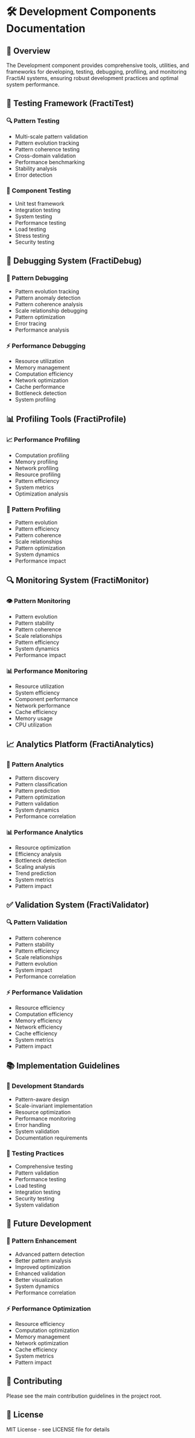 # 🛠️ Development Components Documentation

## 🎯 Overview
The Development component provides comprehensive tools, utilities, and frameworks for developing, testing, debugging, profiling, and monitoring FractiAI systems, ensuring robust development practices and optimal system performance.

## 🧪 Testing Framework (FractiTest)

### 🔍 Pattern Testing
- Multi-scale pattern validation
- Pattern evolution tracking
- Pattern coherence testing
- Cross-domain validation
- Performance benchmarking
- Stability analysis
- Error detection

### 🧮 Component Testing
- Unit test framework
- Integration testing
- System testing
- Performance testing
- Load testing
- Stress testing
- Security testing

## 🐛 Debugging System (FractiDebug)

### 🔄 Pattern Debugging
- Pattern evolution tracking
- Pattern anomaly detection
- Pattern coherence analysis
- Scale relationship debugging
- Pattern optimization
- Error tracing
- Performance analysis

### ⚡ Performance Debugging
- Resource utilization
- Memory management
- Computation efficiency
- Network optimization
- Cache performance
- Bottleneck detection
- System profiling

## 📊 Profiling Tools (FractiProfile)

### 📈 Performance Profiling
- Computation profiling
- Memory profiling
- Network profiling
- Resource profiling
- Pattern efficiency
- System metrics
- Optimization analysis

### 🔄 Pattern Profiling
- Pattern evolution
- Pattern efficiency
- Pattern coherence
- Scale relationships
- Pattern optimization
- System dynamics
- Performance impact

## 🔍 Monitoring System (FractiMonitor)

### 👁️ Pattern Monitoring
- Pattern evolution
- Pattern stability
- Pattern coherence
- Scale relationships
- Pattern efficiency
- System dynamics
- Performance impact

### 📊 Performance Monitoring
- Resource utilization
- System efficiency
- Component performance
- Network performance
- Cache efficiency
- Memory usage
- CPU utilization

## 📈 Analytics Platform (FractiAnalytics)

### 🧮 Pattern Analytics
- Pattern discovery
- Pattern classification
- Pattern prediction
- Pattern optimization
- Pattern validation
- System dynamics
- Performance correlation

### 📊 Performance Analytics
- Resource optimization
- Efficiency analysis
- Bottleneck detection
- Scaling analysis
- Trend prediction
- System metrics
- Pattern impact

## ✅ Validation System (FractiValidator)

### 🔍 Pattern Validation
- Pattern coherence
- Pattern stability
- Pattern efficiency
- Scale relationships
- Pattern evolution
- System impact
- Performance correlation

### ⚡ Performance Validation
- Resource efficiency
- Computation efficiency
- Memory efficiency
- Network efficiency
- Cache efficiency
- System metrics
- Pattern impact

## 📚 Implementation Guidelines

### 🎯 Development Standards
- Pattern-aware design
- Scale-invariant implementation
- Resource optimization
- Performance monitoring
- Error handling
- System validation
- Documentation requirements

### 🧪 Testing Practices
- Comprehensive testing
- Pattern validation
- Performance testing
- Load testing
- Integration testing
- Security testing
- System validation

## 🚀 Future Development

### 🔄 Pattern Enhancement
- Advanced pattern detection
- Better pattern analysis
- Improved optimization
- Enhanced validation
- Better visualization
- System dynamics
- Performance correlation

### ⚡ Performance Optimization
- Resource efficiency
- Computation optimization
- Memory management
- Network optimization
- Cache efficiency
- System metrics
- Pattern impact

## 🤝 Contributing
Please see the main contribution guidelines in the project root.

## 📄 License
MIT License - see LICENSE file for details
